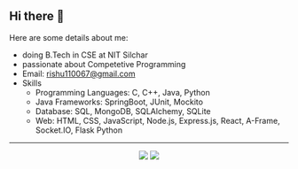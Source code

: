 ## Hi there 👋

Here are some details about me:

- doing B.Tech in CSE at NIT Silchar
- passionate about Competetive Programming
- Email: rishu110067@gmail.com 
- Skills
  * Programming Languages:  C, C++, Java, Python
  * Java Frameworks: SpringBoot, JUnit, Mockito
  * Database: SQL, MongoDB, SQLAlchemy, SQLite 
  * Web: HTML, CSS, JavaScript, Node.js, Express.js, React, A-Frame, Socket.IO, Flask Python

---
<p align="center">
  <img src = "https://github-readme-stats.vercel.app/api?username=rishu110067&show_icons=true&theme=radical">
  <img src = "https://github-readme-stats.vercel.app/api/top-langs/?username=rishu110067&show_icons=true&layout=compact&theme=radical&hide=jupyter+notebook,ejs,shell)](https://github.com/anuraghazra/github-readme-stats">
</p>
